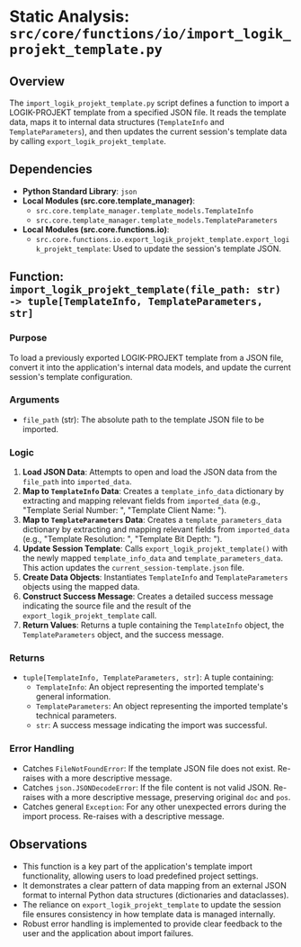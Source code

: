 # Static Analysis: `src/core/functions/io/import_logik_projekt_template.py`

## Overview
The `import_logik_projekt_template.py` script defines a function to import a LOGIK-PROJEKT template from a specified JSON file. It reads the template data, maps it to internal data structures (`TemplateInfo` and `TemplateParameters`), and then updates the current session's template data by calling `export_logik_projekt_template`.

## Dependencies
- **Python Standard Library**: `json`
- **Local Modules (src.core.template_manager)**:
    - `src.core.template_manager.template_models.TemplateInfo`
    - `src.core.template_manager.template_models.TemplateParameters`
- **Local Modules (src.core.functions.io)**:
    - `src.core.functions.io.export_logik_projekt_template.export_logik_projekt_template`: Used to update the session's template JSON.

## Function: `import_logik_projekt_template(file_path: str) -> tuple[TemplateInfo, TemplateParameters, str]`

### Purpose
To load a previously exported LOGIK-PROJEKT template from a JSON file, convert it into the application's internal data models, and update the current session's template configuration.

### Arguments
- `file_path` (str): The absolute path to the template JSON file to be imported.

### Logic
1.  **Load JSON Data**: Attempts to open and load the JSON data from the `file_path` into `imported_data`.
2.  **Map to `TemplateInfo` Data**: Creates a `template_info_data` dictionary by extracting and mapping relevant fields from `imported_data` (e.g., "Template Serial Number: ", "Template Client Name: ").
3.  **Map to `TemplateParameters` Data**: Creates a `template_parameters_data` dictionary by extracting and mapping relevant fields from `imported_data` (e.g., "Template Resolution: ", "Template Bit Depth: ").
4.  **Update Session Template**: Calls `export_logik_projekt_template()` with the newly mapped `template_info_data` and `template_parameters_data`. This action updates the `current_session-template.json` file.
5.  **Create Data Objects**: Instantiates `TemplateInfo` and `TemplateParameters` objects using the mapped data.
6.  **Construct Success Message**: Creates a detailed success message indicating the source file and the result of the `export_logik_projekt_template` call.
7.  **Return Values**: Returns a tuple containing the `TemplateInfo` object, the `TemplateParameters` object, and the success message.

### Returns
- `tuple[TemplateInfo, TemplateParameters, str]`: A tuple containing:
    - `TemplateInfo`: An object representing the imported template's general information.
    - `TemplateParameters`: An object representing the imported template's technical parameters.
    - `str`: A success message indicating the import was successful.

### Error Handling
- Catches `FileNotFoundError`: If the template JSON file does not exist. Re-raises with a more descriptive message.
- Catches `json.JSONDecodeError`: If the file content is not valid JSON. Re-raises with a more descriptive message, preserving original `doc` and `pos`.
- Catches general `Exception`: For any other unexpected errors during the import process. Re-raises with a descriptive message.

## Observations
- This function is a key part of the application's template import functionality, allowing users to load predefined project settings.
- It demonstrates a clear pattern of data mapping from an external JSON format to internal Python data structures (dictionaries and dataclasses).
- The reliance on `export_logik_projekt_template` to update the session file ensures consistency in how template data is managed internally.
- Robust error handling is implemented to provide clear feedback to the user and the application about import failures.